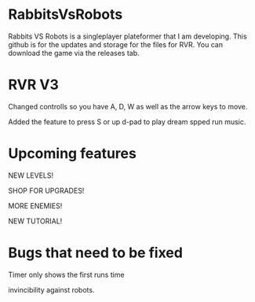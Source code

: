 # RabbitsVsRobots
Rabbits VS Robots is a singleplayer plateformer that I am developing. This github is for the updates and storage for the files for RVR. You can download the game via the releases tab.


# RVR V3
Changed controlls so you have A, D, W as well as the arrow keys to move.


Added the feature to press S or up d-pad to play dream spped run music. 

# Upcoming features
NEW LEVELS!

SHOP FOR UPGRADES!

MORE ENEMIES!

NEW TUTORIAL!

# Bugs that need to be fixed
Timer only shows the first runs time

invincibility against robots.
